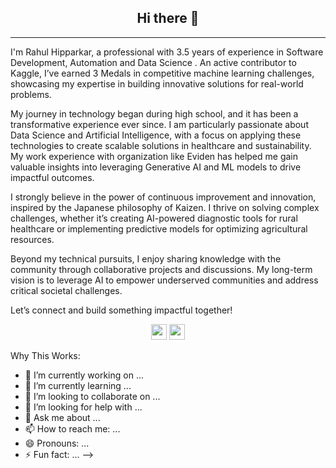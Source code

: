 <h2 align="center">Hi there 👋</h2>

---
I'm Rahul Hipparkar, a professional with 3.5 years of experience in Software Development, Automation and Data Science . An active contributor to Kaggle, I’ve earned 3 Medals in competitive machine learning challenges, showcasing my expertise in building innovative solutions for real-world problems.

My journey in technology began during high school, and it has been a transformative experience ever since. I am particularly passionate about Data Science and Artificial Intelligence, with a focus on applying these technologies to create scalable solutions in healthcare and sustainability. My work experience with organization like Eviden has helped me gain valuable insights into leveraging Generative AI and ML models to drive impactful outcomes.

I strongly believe in the power of continuous improvement and innovation, inspired by the Japanese philosophy of Kaizen. I thrive on solving complex challenges, whether it’s creating AI-powered diagnostic tools for rural healthcare or implementing predictive models for optimizing agricultural resources.

Beyond my technical pursuits, I enjoy sharing knowledge with the community through collaborative projects and discussions. My long-term vision is to leverage AI to empower underserved communities and address critical societal challenges.

Let’s connect and build something impactful together!

<p align=center>
<a href="https://www.kaggle.com/hipparkarrahul18"><img height="25" src="https://img.shields.io/badge/Kaggle-profile-%2320beff"></a>
<a href="https://www.linkedin.com/in/rahul-hipparkar-9b1b39112/"><img height="25" src="https://img.shields.io/badge/Linkedin-profile-%2320beff"></a>
</p>

Why This Works:


- 🔭 I’m currently working on ...
- 🌱 I’m currently learning ...
- 👯 I’m looking to collaborate on ...
- 🤔 I’m looking for help with ...
- 💬 Ask me about ...
- 📫 How to reach me: ...
- 😄 Pronouns: ...
- ⚡ Fun fact: ...
-->
